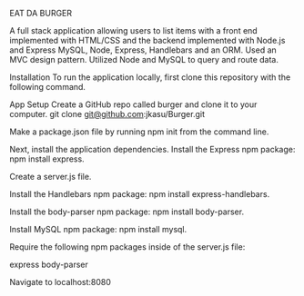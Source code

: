 EAT DA BURGER

A full stack application allowing users to list items with a front end implemented with HTML/CSS and the backend implemented with Node.js and Express MySQL, Node, Express, Handlebars and an ORM. Used an MVC design pattern. Utilized Node and MySQL to query and route data.

Installation
To run the application locally, first clone this repository with the following command.

App Setup
Create a GitHub repo called burger and clone it to your computer. git clone git@github.com:jkasu/Burger.git

Make a package.json file by running npm init from the command line.

Next, install the application dependencies.
Install the Express npm package: npm install express.

Create a server.js file.

Install the Handlebars npm package: npm install express-handlebars.

Install the body-parser npm package: npm install body-parser.

Install MySQL npm package: npm install mysql.

Require the following npm packages inside of the server.js file:

express
body-parser

Navigate to localhost:8080
